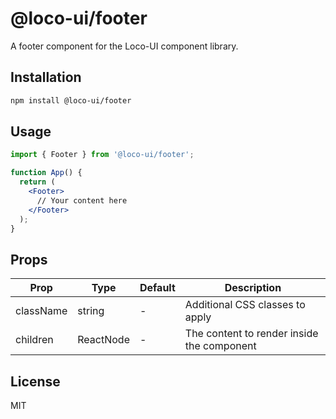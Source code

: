 # @loco-ui/footer

A footer component for the Loco-UI component library.

## Installation

```bash
npm install @loco-ui/footer
```

## Usage

```jsx
import { Footer } from '@loco-ui/footer';

function App() {
  return (
    <Footer>
      // Your content here
    </Footer>
  );
}
```

## Props

| Prop | Type | Default | Description |
|------|------|---------|-------------|
| className | string | - | Additional CSS classes to apply |
| children | ReactNode | - | The content to render inside the component |

## License

MIT
